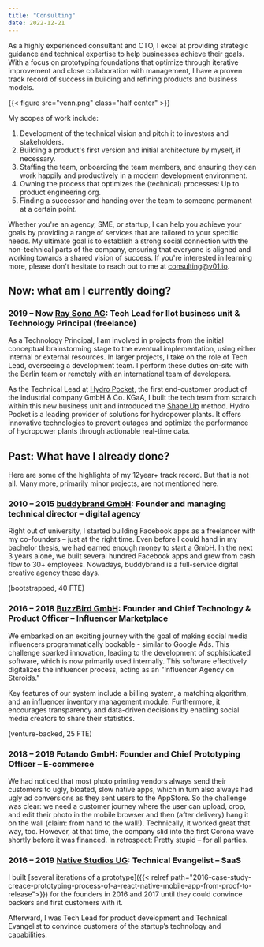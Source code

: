 ```yaml
---
title: "Consulting"
date: 2022-12-21
---
```


As a highly experienced consultant and CTO, I excel at providing strategic guidance and technical expertise to help businesses achieve their goals. With a focus on prototyping foundations that optimize through iterative improvement and close collaboration with management, I have a proven track record of success in building and refining products and business models.

{{< figure src="venn.png" class="half center" >}}

My scopes of work include:

1. Development of the technical vision and pitch it to investors and stakeholders.
1. Building a product's first version and initial architecture by myself, if necessary.
1. Staffing the team, onboarding the team members, and ensuring they can work happily and productively in a modern development environment.
1. Owning the process that optimizes the (technical) processes: Up to product engineering org.
1. Finding a successor and handing over the team to someone permanent at a certain point.

Whether you're an agency, SME, or startup, I can help you achieve your goals by providing a range of services that are tailored to your specific needs. My ultimate goal is to establish a strong social connection with the non-technical parts of the company, ensuring that everyone is aligned and working towards a shared vision of success. If you're interested in learning more, please don't hesitate to reach out to me at [consulting@v01.io][1].

## Now: what am I currently doing?

### 2019 – Now [Ray Sono AG][2]: Tech Lead for IIot business unit & Technology Principal (freelance)

As a Technology Principal, I am involved in projects from the initial conceptual brainstorming stage to the eventual implementation, using either internal or external resources. In larger projects, I take on the role of Tech Lead, overseeing a development team. I perform these duties on-site with the Berlin team or remotely with an international team of developers.

As the Technical Lead at [Hydro Pocket](https://hydropocket.com/), the first end-customer product of the industrial company GmbH & Co. KGaA, I built the tech team from scratch within this new business unit and introduced the [Shape Up](https://basecamp.com/shapeup) method. Hydro Pocket is a leading provider of solutions for hydropower plants. It offers innovative technologies to prevent outages and optimize the performance of hydropower plants through actionable real-time data.

## Past: What have I already done?

Here are some of the highlights of my 12year+ track record. But that is not all. Many more, primarily minor projects, are not mentioned here.

### 2010 – 2015 [buddybrand GmbH][3]: Founder and managing technical director – digital agency

Right out of university, I started building Facebook apps as a freelancer with my co-founders – just at the right time. Even before I could hand in my bachelor thesis, we had earned enough money to start a GmbH. In the next 3 years alone, we built several hundred Facebook apps and grew from cash flow to 30+ employees. Nowadays, buddybrand is a full-service digital creative agency these days.

(bootstrapped, 40 FTE)

### 2016 – 2018 [BuzzBird GmbH][4]: Founder and Chief Technology & Product Officer – Influencer Marketplace

We embarked on an exciting journey with the goal of making social media influencers programmatically bookable - similar to Google Ads. This challenge sparked innovation, leading to the development of sophisticated software, which is now primarily used internally. This software effectively digitalizes the influencer process, acting as an "Influencer Agency on Steroids."

Key features of our system include a billing system, a matching algorithm, and an influencer inventory management module. Furthermore, it encourages transparency and data-driven decisions by enabling social media creators to share their statistics.

(venture-backed, 25 FTE)

### 2018 – 2019 Fotando GmbH: Founder and Chief Prototyping Officer – E-commerce

We had noticed that most photo printing vendors always send their customers to ugly, bloated, slow native apps, which in turn also always had ugly ad conversions as they sent users to the AppStore. So the challenge was clear: we need a customer journey where the user can upload, crop, and edit their photo in the mobile browser and then (after delivery) hang it on the wall (claim: from hand to the wall!). Technically, it worked great that way, too. However, at that time, the company slid into the first Corona wave shortly before it was financed. In retrospect: Pretty stupid – for all parties.

### 2016 – 2019 [Native Studios UG][5]: Technical Evangelist – SaaS

I built [several iterations of a prototype]({{< relref path="2016-case-study-creace-prototyping-process-of-a-react-native-mobile-app-from-proof-to-release">}}) for the founders in 2016 and 2017 until they could convince backers and first customers with it.

Afterward, I was Tech Lead for product development and Technical Evangelist to convince customers of the startup’s technology and capabilities.

[1]: mailto:consulting@v01.io
[2]: https://www.raysono.com/
[3]: https://buddybrand.com/
[4]: https://www.buzzbird.de/
[5]: https://www.native-studios.com/
